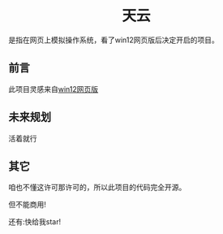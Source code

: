 <h1 align="center">天云</h1>

是指在网页上模拟操作系统，看了win12网页版后决定开启的项目。

## 前言

此项目灵感来自[win12网页版](https://github.com/tjy-gitnub/win12)

## 未来规划

活着就行

## 其它
咱也不懂这许可那许可的，所以此项目的代码完全开源。

但不能商用!

还有:快给我star!